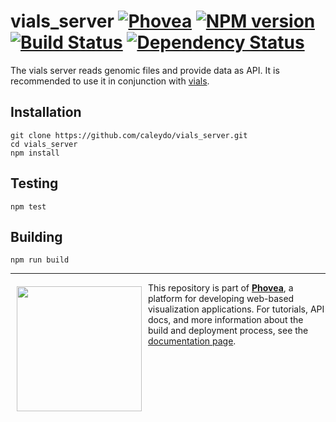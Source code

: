 vials_server [![Phovea][phovea-image]][phovea-url] [![NPM version][npm-image]][npm-url] [![Build Status][travis-image]][travis-url] [![Dependency Status][daviddm-image]][daviddm-url]
=====================

The vials server reads genomic files and provide data as API. It is recommended to use it in conjunction with [vials](https://github.com/Caleydo/vials).

Installation
------------

```
git clone https://github.com/caleydo/vials_server.git
cd vials_server
npm install
```

Testing
-------

```
npm test
```

Building
--------

```
npm run build
```



***

<a href="https://caleydo.org"><img src="http://caleydo.org/assets/images/logos/caleydo.svg" align="left" width="200px" hspace="10" vspace="6"></a>
This repository is part of **[Phovea](http://phovea.caleydo.org/)**, a platform for developing web-based visualization applications. For tutorials, API docs, and more information about the build and deployment process, see the [documentation page](http://phovea.caleydo.org).


[phovea-image]: https://img.shields.io/badge/Phovea-Server%20Plugin-10ACDF.svg
[phovea-url]: https://phovea.caleydo.org
[npm-image]: https://badge.fury.io/js/vials_server.svg
[npm-url]: https://npmjs.org/package/vials_server
[travis-image]: https://travis-ci.org/caleydo/vials_server.svg?branch=master
[travis-url]: https://travis-ci.org/caleydo/vials_server
[daviddm-image]: https://david-dm.org/caleydo/vials_server/status.svg
[daviddm-url]: https://david-dm.org/caleydo/vials_server
